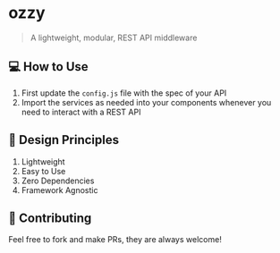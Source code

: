 # ozzy
> A lightweight, modular, REST API middleware

## 💻 How to Use
1. First update the `config.js` file with the spec of your API
2. Import the services as needed into your components whenever you
need to interact with a REST API

## 🤝 Design Principles
1. Lightweight
2. Easy to Use
3. Zero Dependencies
4. Framework Agnostic

## 🔨 Contributing
Feel free to fork and make PRs, they are always welcome!